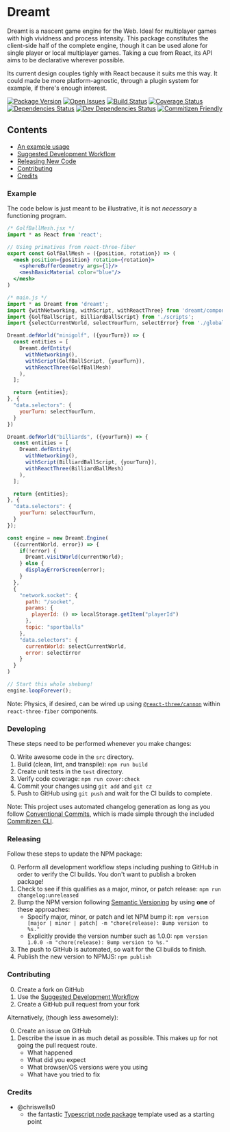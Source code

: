 # Dreamt

Dreamt is a nascent game engine for the Web. Ideal for multiplayer games with high vividness and process intensity. This package constitutes the client-side half of the complete engine, though it can be used alone for single player or local multiplayer games. Taking a cue from React, its API aims to be declarative wherever possible.

Its current design couples tighly with React because it suits me this way. It could made be more platform-agnostic, through a plugin system for example, if there's enough interest.

[![Package Version][package-image]][package-url]
[![Open Issues][issues-image]][issues-url]
[![Build Status][build-image]][build-url]
[![Coverage Status][coverage-image]][coverage-url]
[![Dependencies Status][dependencies-image]][dependencies-url]
[![Dev Dependencies Status][dev-dependencies-image]][dev-dependencies-url]
[![Commitizen Friendly][commitizen-image]][commitizen-url]

## Contents

- [An example usage](#example)
- [Suggested Development Workflow](#developing)
- [Releasing New Code](#releasing)
- [Contributing](#contributing)
- [Credits](#credits)

### Example

The code below is just meant to be illustrative, it is not _necessary_ a functioning program.

```javascript.jsx
/* GolfBallMesh.jsx */
import * as React from 'react';

// Using primatives from react-three-fiber
export const GolfBallMesh = ({position, rotation}) => (
  <mesh position={position} rotation={rotation}>
    <sphereBufferGeometry args={1}/>
    <meshBasicMaterial color="blue"/>
  </mesh>
)

/* main.js */
import * as Dreamt from 'dreamt';
import {withNetworking, withScript, withReactThree} from 'dreamt/components';
import {GolfBallScript, BilliardBallScript} from './scripts';
import {selectCurrentWorld, selectYourTurn, selectError} from './globalState';

Dreamt.defWorld("minigolf", ({yourTurn}) => {
  const entities = [
    Dreamt.defEntity(
      withNetworking(),
      withScript(GolfBallScript, {yourTurn}),
      withReactThree(GolfBallMesh)
    ),
  ];

  return {entities};
}, {
  "data.selectors": {
    yourTurn: selectYourTurn,
  }
})

Dreamt.defWorld("billiards", ({yourTurn}) => {
  const entities = [
    Dreamt.defEntity(
      withNetworking(),
      withScript(BilliardBallScript, {yourTurn}),
      withReactThree(BilliardBallMesh)
    ),
  ];

  return {entities};
}, {
  "data.selectors": {
    yourTurn: selectYourTurn,
  }
});

const engine = new Dreamt.Engine(
  ({currentWorld, error}) => {
    if(!error) {
      Dreamt.visitWorld(currentWorld);
    } else {
      displayErrorScreen(error);
    }
  },
  {
    "network.socket": {
      path: "/socket",
      params: {
        playerId: () => localStorage.getItem("playerId")
      },
      topic: "sportballs"
    },
    "data.selectors": {
      currentWorld: selectCurrentWorld,
      error: selectError
    }
  }
)

// Start this whole shebang!
engine.loopForever();
```

Note: Physics, if desired, can be wired up using [`@react-three/cannon`](https://github.com/pmndrs/use-cannon) within `react-three-fiber` components.

### Developing

These steps need to be performed whenever you make changes:

0. Write awesome code in the `src` directory.
1. Build (clean, lint, and transpile): `npm run build`
2. Create unit tests in the `test` directory.
3. Verify code coverage: `npm run cover:check`
4. Commit your changes using `git add` and `git cz`
5. Push to GitHub using `git push` and wait for the CI builds to complete.

Note: This project uses automated changelog generation as long as you follow [Conventional Commits](https://conventionalcommits.org), which is made simple through the included [Commitizen CLI](http://commitizen.github.io/cz-cli/).

### Releasing

Follow these steps to update the NPM package:

0. Perform all development workflow steps including pushing to GitHub in order to verify the CI builds. You don't want to publish a broken package!
1. Check to see if this qualifies as a major, minor, or patch release: `npm run changelog:unreleased`
2. Bump the NPM version following [Semantic Versioning](https://semver.org) by using **one** of these approaches:
   - Specify major, minor, or patch and let NPM bump it: `npm version [major | minor | patch] -m "chore(release): Bump version to %s."`
   - Explicitly provide the version number such as 1.0.0: `npm version 1.0.0 -m "chore(release): Bump version to %s."`
3. The push to GitHub is automated, so wait for the CI builds to finish.
4. Publish the new version to NPMJS: `npm publish`

### Contributing

0. Create a fork on GitHub
1. Use the [Suggested Development Workflow](#development-workflow)
2. Create a GitHub pull request from your fork

Alternatively, (though less awesomely):

0. Create an issue on GitHub
1. Describe the issue in as much detail as possible. This makes up for not going the pull request route.
   - What happened
   - What did you expect
   - What browser/OS versions were you using
   - What have you tried to fix

### Credits

- @chriswells0
  - the fantastic [Typescript node package](https://github.com/chriswells0/node-typescript-template) template used as a starting point

[project-url]: https://github.com/patreeceeo/dreamt.js
[package-image]: https://badge.fury.io/js/typescript-template.svg
[package-url]: https://badge.fury.io/js/typescript-template
[issues-image]: https://img.shields.io/github/issues/patreeceeo/dreamt.js.svg?style=popout
[issues-url]: https://github.com/patreeceeo/dreamt.js/issues
[build-image]: https://travis-ci.org/patreeceeo/dreamt.js.svg?branch=main
[build-url]: https://travis-ci.org/patreeceeo/dreamt.js
[coverage-image]: https://coveralls.io/repos/github/patreeceeo/dreamt.js/badge.svg?branch=main
[coverage-url]: https://coveralls.io/github/patreeceeo/dreamt.js?branch=main
[dependencies-image]: https://david-dm.org/patreeceeo/dreamt.js/status.svg
[dependencies-url]: https://david-dm.org/patreeceeo/dreamt.js
[dev-dependencies-image]: https://david-dm.org/patreeceeo/dreamt.js/dev-status.svg
[dev-dependencies-url]: https://david-dm.org/patreeceeo/dreamt.js?type=dev
[commitizen-image]: https://img.shields.io/badge/commitizen-friendly-brightgreen.svg
[commitizen-url]: http://commitizen.github.io/cz-cli
